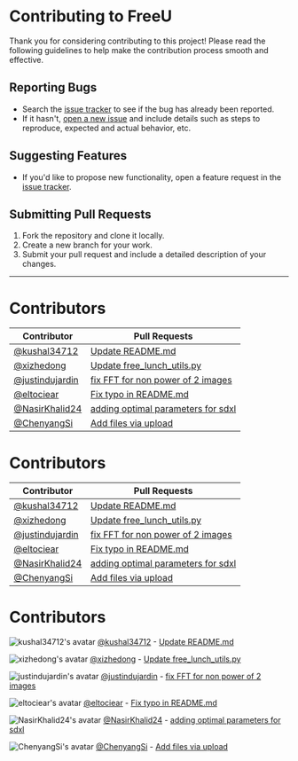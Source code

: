 # Contributing to FreeU

Thank you for considering contributing to this project! Please read the following guidelines to help make the contribution process smooth and effective.

## Reporting Bugs

- Search the [issue tracker](https://github.com/FreeU/issues) to see if the bug has already been reported.
- If it hasn't, [open a new issue](https://github.com/your-repo/issues/new) and include details such as steps to reproduce, expected and actual behavior, etc.

## Suggesting Features

- If you'd like to propose new functionality, open a feature request in the [issue tracker](https://github.com/your-repo/issues).

## Submitting Pull Requests

1. Fork the repository and clone it locally.
2. Create a new branch for your work.
3. Submit your pull request and include a detailed description of your changes.

---


# Contributors

| Contributor | Pull Requests |
|-------------|----------------|
| [@kushal34712](https://github.com/kushal34712) | [Update README.md](https://github.com/ChenyangSi/FreeU/pull/36) |
| [@xizhedong](https://github.com/xizhedong) | [Update free_lunch_utils.py](https://github.com/ChenyangSi/FreeU/pull/33) |
| [@justindujardin](https://github.com/justindujardin) | [fix FFT for non power of 2 images](https://github.com/ChenyangSi/FreeU/pull/11) |
| [@eltociear](https://github.com/eltociear) | [Fix typo in README.md](https://github.com/ChenyangSi/FreeU/pull/10) |
| [@NasirKhalid24](https://github.com/NasirKhalid24) | [adding optimal parameters for sdxl](https://github.com/ChenyangSi/FreeU/pull/8) |
| [@ChenyangSi](https://github.com/ChenyangSi) | [Add files via upload](https://github.com/ChenyangSi/FreeU/pull/1) |


# Contributors

| Contributor | Pull Requests |
|-------------|----------------|
| [@kushal34712](https://github.com/kushal34712) | [Update README.md](https://github.com/ChenyangSi/FreeU/pull/36) |
| [@xizhedong](https://github.com/xizhedong) | [Update free_lunch_utils.py](https://github.com/ChenyangSi/FreeU/pull/33) |
| [@justindujardin](https://github.com/justindujardin) | [fix FFT for non power of 2 images](https://github.com/ChenyangSi/FreeU/pull/11) |
| [@eltociear](https://github.com/eltociear) | [Fix typo in README.md](https://github.com/ChenyangSi/FreeU/pull/10) |
| [@NasirKhalid24](https://github.com/NasirKhalid24) | [adding optimal parameters for sdxl](https://github.com/ChenyangSi/FreeU/pull/8) |
| [@ChenyangSi](https://github.com/ChenyangSi) | [Add files via upload](https://github.com/ChenyangSi/FreeU/pull/1) |


# Contributors

![kushal34712's avatar](https://avatars.githubusercontent.com/u/98145879?v=4) [@kushal34712](https://github.com/kushal34712) - [Update README.md](https://github.com/ChenyangSi/FreeU/pull/36)

![xizhedong's avatar](https://avatars.githubusercontent.com/u/69316039?v=4) [@xizhedong](https://github.com/xizhedong) - [Update free_lunch_utils.py](https://github.com/ChenyangSi/FreeU/pull/33)

![justindujardin's avatar](https://avatars.githubusercontent.com/u/101493?v=4) [@justindujardin](https://github.com/justindujardin) - [fix FFT for non power of 2 images](https://github.com/ChenyangSi/FreeU/pull/11)

![eltociear's avatar](https://avatars.githubusercontent.com/u/22633385?v=4) [@eltociear](https://github.com/eltociear) - [Fix typo in README.md](https://github.com/ChenyangSi/FreeU/pull/10)

![NasirKhalid24's avatar](https://avatars.githubusercontent.com/u/29706203?v=4) [@NasirKhalid24](https://github.com/NasirKhalid24) - [adding optimal parameters for sdxl](https://github.com/ChenyangSi/FreeU/pull/8)

![ChenyangSi's avatar](https://avatars.githubusercontent.com/u/29878243?v=4) [@ChenyangSi](https://github.com/ChenyangSi) - [Add files via upload](https://github.com/ChenyangSi/FreeU/pull/1)

